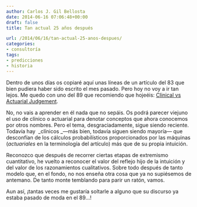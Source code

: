 ```yaml
---
author: Carlos J. Gil Bellosta
date: 2014-06-16 07:06:48+00:00
draft: false
title: Tan actual 25 años después

url: /2014/06/16/tan-actual-25-anos-despues/
categories:
- consultoría
tags:
- predicciones
- historia
---
```


Dentro de unos días os copiaré aquí unas líneas de un artículo del 83 que bien pudiera haber sido escrito el mes pasado. Pero hoy no voy a ir tan lejos. Me quedo con uno del 89 que recomiendo que hojeéis: [Clinical vs Actuarial Judgement](http://apsychoserver.psych.arizona.edu/JJBAReprints/PSYC621/Dawes_Faust_Meehl_Clinical_vs_actuarial_assessments_1989.pdf).

No, no vais a aprender en él nada que no sepáis. Os podrá parecer viejuno el uso de clínico o actuarial para denotar conceptos que ahora conocemos por otros nombres. Pero el tema, desgraciadamente, sigue siendo reciente. Todavía hay  _clínicos _—más bien, todavía siguen siendo mayoría— que desconfían de los cálculos probabilísticos proporcionados por las máquinas (_actuariales_ en la terminología del artículo) más que de su propia intuición.

Reconozco que después de recorrer ciertas etapas de extremismo cuantitativo, he vuelto a reconocer el valor del reflejo hijo de la intuición y del valor de los razonamientos cualitativos. Sobre todo después de tanto modelo que, en el fondo, no nos enseña otra cosa que ya no supiésemos de antemano. De tanto monte temblando para parir un ratón, vamos.

Aun así, ¡tantas veces me gustaría soltarle a alguno que su discurso ya estaba pasado de moda en el 89...!
